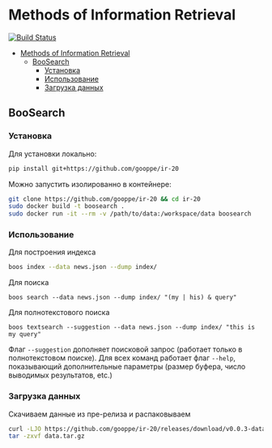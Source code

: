 # Methods of Information Retrieval

[![Build Status](https://travis-ci.com/gooppe/ir-20.svg?token=4S4zJiazyUoqSfqTW3Zv&branch=master)](https://travis-ci.com/gooppe/ir-20)

- [Methods of Information Retrieval](#methods-of-information-retrieval)
  - [BooSearch](#boosearch)
    - [Установка](#%d0%a3%d1%81%d1%82%d0%b0%d0%bd%d0%be%d0%b2%d0%ba%d0%b0)
    - [Использование](#%d0%98%d1%81%d0%bf%d0%be%d0%bb%d1%8c%d0%b7%d0%be%d0%b2%d0%b0%d0%bd%d0%b8%d0%b5)
    - [Загрузка данных](#%d0%97%d0%b0%d0%b3%d1%80%d1%83%d0%b7%d0%ba%d0%b0-%d0%b4%d0%b0%d0%bd%d0%bd%d1%8b%d1%85)

## BooSearch

### Установка

Для установки локально:
```bash
pip install git+https://github.com/gooppe/ir-20
```

Можно запустить изолированно в контейнере:
```bash
git clone https://github.com/gooppe/ir-20 && cd ir-20
sudo docker build -t boosearch .
sudo docker run -it --rm -v /path/to/data:/workspace/data boosearch 
```

### Использование

Для построения индекса

```bash
boos index --data news.json --dump index/
```

Для поиска
```
boos search --data news.json --dump index/ "(my | his) & query"
```

Для полнотекстового поиска
```
boos textsearch --suggestion --data news.json --dump index/ "this is my query"
```

Флаг `--suggestion` дополняет поисковой запрос (работает только в полнотекстовом поиске).
Для всех команд работает флаг `--help`, показывающий дополнительные параметры (размер буфера, число выводимых результатов, etc.)


### Загрузка данных

Скачиваем данные из пре-релиза и распаковываем

```bash
curl -LJO https://github.com/gooppe/ir-20/releases/download/v0.0.3-data/data.tar.gz
tar -zxvf data.tar.gz
```